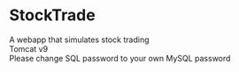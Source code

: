 # StockTrade
A webapp that simulates stock trading<br>
Tomcat v9<br>
Please change SQL password to your own MySQL password
